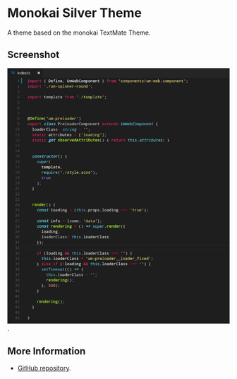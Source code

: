 # Monokai Silver Theme

A theme based on the monokai TextMate Theme.

## Screenshot
![](https://raw.githubusercontent.com/sumbad/monokai-silver/master/screenshot_1.png).

## More Information
* [GitHub repository](https://github.com/sumbad/monokai-silver).
